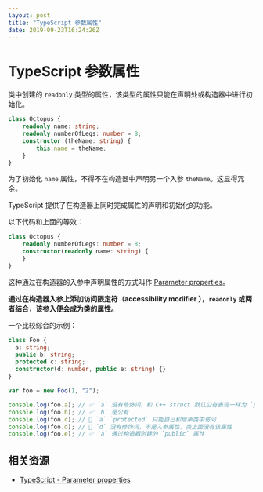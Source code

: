```yaml
---
layout: post
title: "TypeScript 参数属性"
date: 2019-09-23T16:24:26Z
---
```

# TypeScript 参数属性

类中创建的 `readonly` 类型的属性，该类型的属性只能在声明处或构造器中进行初始化。

```ts
class Octopus {
    readonly name: string;
    readonly numberOfLegs: number = 8;
    constructor (theName: string) {
        this.name = theName;
    }
}
```

为了初始化 `name` 属性，不得不在构造器中声明另一个入参 `theName`。这显得冗余。

TypeScript 提供了在构造器上同时完成属性的声明和初始化的功能。

以下代码和上面的等效：

```ts
class Octopus {
    readonly numberOfLegs: number = 8;
    constructor(readonly name: string) {
    }
}
```

这种通过在构造器的入参中声明属性的方式叫作 [Parameter properties](https://www.typescriptlang.org/docs/handbook/classes.html#parameter-properties)。

**通过在构造器入参上添加访问限定符（accessibility modifier ），`readonly` 或两者结合，该参入便会成为类的属性。** 

一个比较综合的示例：

```ts
class Foo {
  a: string;
  public b: string;
  protected c: string;
  constructor(d: number, public e: string) {}
}

var foo = new Foo(1, "2");

console.log(foo.a); // ✅ `a` 没有修饰词，和 C++ struct 默认公有表现一样为 `public`，与 C++ class 默认私有刚好相反
console.log(foo.b); // ✅ `b` 是公有
console.log(foo.c); // 🚨 `a` `protected` 只能自己和继承类中访问
console.log(foo.d); // 🚨 `d` 没有修饰词，不是入参属性，类上面没有该属性
console.log(foo.e); // ✅ `a` 通过构造器创建的 `public` 属性
```


## 相关资源

- [TypeScript - Parameter properties](https://www.typescriptlang.org/docs/handbook/classes.html#parameter-properties)

